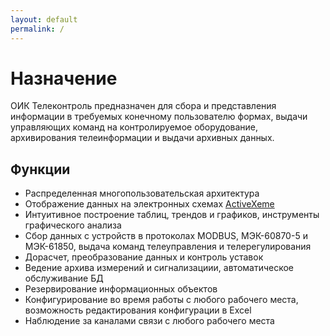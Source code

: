```yaml
---
layout: default
permalink: /
---
```


# Назначение

ОИК Телеконтроль предназначен для сбора и представления информации в требуемых конечному пользователю формах, выдачи управляющих команд на контролируемое оборудование, архивирования телеинформации и выдачи архивных данных.

## Функции

* Распределенная многопользовательская архитектура
* Отображение данных на электронных схемах [ActiveXeme](http://swman.ru/content/blogcategory/21/49/)
* Интуитивное построение таблиц, трендов и графиков, инструменты графического анализа
* Сбор данных с устройств в протоколах MODBUS, МЭК-60870-5 и МЭК-61850, выдача команд телеуправления и телерегулирования
* Дорасчет, преобразование данных и контроль уставок
* Ведение архива измерений и сигнализациии, автоматическое обслуживание БД
* Резервирование информационных объектов
* Конфигурирование во время работы с любого рабочего места, возможность редактирования конфигурации в Excel
* Наблюдение за каналами связи с любого рабочего места